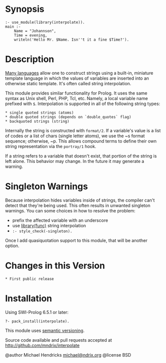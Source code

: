 # Synopsis

    :- use_module(library(interpolate)).
    main :-
        Name = "Johannson",
        Time = evening,
        writeln('Hello Mr. $Name. Isn''t it a fine $Time?').

# Description

[Many
languages](http://rosettacode.org/wiki/String_interpolation_%28included%29)
allow one to construct strings using a built-in, miniature template
language in which the values of variables are inserted into an
otherwise static template.  It's often called string
interpolation.

This module provides similar functionality for Prolog.  It uses the
same syntax as Unix shell, Perl, PHP, Tcl, etc.  Namely, a local
variable name prefixed with `$`.  Interpolation is supported in all of
the following string types:

    * single quoted strings (atoms)
    * double quoted strings (depends on `double_quotes` flag)
    * backquoted strings (string)

Internally the string is constructed with `format/2`.  If a variable's
value is a list of codes or a list of chars (single letter atoms), we
use the ~s format sequence; otherwise, ~p.  This allows compound
terms to define their own string representation via the `portray/1`
hook.

If a string refers to a variable that doesn't exist, that portion of
the string is left alone.  This behavior may change.  In the future it
may generate a warning.

# Singleton Warnings

Because interpolation hides variables inside of strings, the compiler
can't detect that they're being used.  This often results in unwanted
singleton warnings.  You can some choices in how to resolve the
problem:

  * prefix the affected variable with an underscore
  * use [library(func)](http://www.swi-prolog.org/pack/list?p=func) string interpolation
  * `:- style_check(-singleton).`

Once I add quasiquotation support to this module, that will be
another option.

# Changes in this Version

    * First public release

# Installation

Using SWI-Prolog 6.5.1 or later:

    ?- pack_install(interpolate).

This module uses [semantic versioning](http://semver.org/).

Source code available and pull requests accepted at
http://github.com/mndrix/interpolate

@author Michael Hendricks <michael@ndrix.org>
@license BSD
